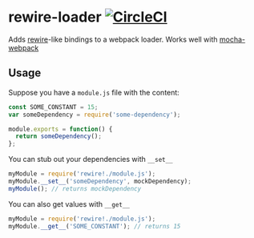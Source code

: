 # rewire-loader [![CircleCI](https://circleci.com/gh/Originate/rewire-loader.svg?style=svg)](https://circleci.com/gh/Originate/rewire-loader)

Adds [rewire](https://github.com/jhnns/rewire)-like bindings to a webpack loader. Works well with [mocha-webpack](https://github.com/zinserjan/mocha-webpack)


## Usage
Suppose you have a `module.js` file with the content:
```javascript
const SOME_CONSTANT = 15;
var someDependency = require('some-dependency');

module.exports = function() {
  return someDependency();
};
```

You can stub out your dependencies with `__set__`
```javascript
myModule = require('rewire!./module.js');
myModule.__set__('someDependency', mockDependency);
myModule(); // returns mockDependency
```

You can also get values with `__get__`
```javascript
myModule = require('rewire!./module.js');
myModule.__get__('SOME_CONSTANT'); // returns 15
```
